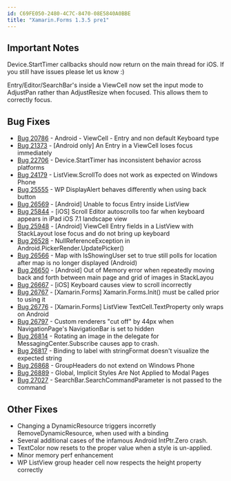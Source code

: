 ```yaml
---
id: C69FE050-2480-4C7C-8470-08E5840A0BBE
title: "Xamarin.Forms 1.3.5 pre1"
---
```


## Important Notes ##
Device.StartTimer callbacks should now return on the main thread for iOS. If you still have issues please let us know :)

Entry/Editor/SearchBar's inside a ViewCell now set the input mode to AdjustPan rather than AdjustResize when focused. This allows them to correctly focus.


## Bug Fixes ##

- [Bug 20786](https://bugzilla.xamarin.com/show_bug.cgi?id=20786) - Android - ViewCell - Entry and non default Keyboard type
- [Bug 21373](https://bugzilla.xamarin.com/show_bug.cgi?id=21373) - [Android only] An Entry in a ViewCell loses focus immediately
- [Bug 22706](https://bugzilla.xamarin.com/show_bug.cgi?id=22706) - Device.StartTimer has inconsistent behavior across platforms
- [Bug 24179](https://bugzilla.xamarin.com/show_bug.cgi?id=24179) - ListView.ScrollTo does not work as expected on Windows Phone
- [Bug 25555](https://bugzilla.xamarin.com/show_bug.cgi?id=25555) - WP DisplayAlert behaves differently when using back button
- [Bug 26569](https://bugzilla.xamarin.com/show_bug.cgi?id=25659) - [Android] Unable to focus Entry inside ListView
- [Bug 25844](https://bugzilla.xamarin.com/show_bug.cgi?id=25844) - [iOS] Scroll Editor autoscrolls too far when keyboard appears in iPad iOS 7.1 landscape view
- [Bug 25948](https://bugzilla.xamarin.com/show_bug.cgi?id=25948) - [Android] ViewCell Entry fields in a ListView with StackLayout lose focus and do not bring up keyboard
- [Bug 26528](https://bugzilla.xamarin.com/show_bug.cgi?id=26528) - NullReferenceException in Android.PickerRender.UpdatePicker()
- [Bug 26566](https://bugzilla.xamarin.com/show_bug.cgi?id=26566) - Map with IsShowingUser set to true still polls for location after map is no longer displayed (Android)
- [Bug 26650](https://bugzilla.xamarin.com/show_bug.cgi?id=26650) - [Android] Out of Memory error when repeatedly moving back and forth between main page and grid of images in StackLayou
- [Bug 26667](https://bugzilla.xamarin.com/show_bug.cgi?id=26667) - [iOS] Keyboard causes view to scroll incorrectly
- [Bug 26767](https://bugzilla.xamarin.com/show_bug.cgi?id=26767) - [Xamarin.Forms] Xamarin.Forms.Init() must be called prior to using it
- [Bug 26776](https://bugzilla.xamarin.com/show_bug.cgi?id=26776) - [Xamarin.Forms] ListView TextCell.TextProperty only wraps on Android
- [Bug 26797](https://bugzilla.xamarin.com/show_bug.cgi?id=26797) - Custom renderers "cut off" by 44px when NavigationPage's NavigationBar is set to hidden
- [Bug 26814](https://bugzilla.xamarin.com/show_bug.cgi?id=26814) - Rotating an image in the delegate for MessagingCenter.Subscribe causes app to crash.
- [Bug 26817](https://bugzilla.xamarin.com/show_bug.cgi?id=26817) - Binding to label with stringFormat doesn't visualize the expected string
- [Bug 26868](https://bugzilla.xamarin.com/show_bug.cgi?id=26868) - GroupHeaders do not extend on Windows Phone
- [Bug 26889](https://bugzilla.xamarin.com/show_bug.cgi?id=26889) - Global, Implicit Styles Are Not Applied to Modal Pages
- [Bug 27027](https://bugzilla.xamarin.com/show_bug.cgi?id=27027) - SearchBar.SearchCommandParameter is not passed to the command

## Other Fixes ##

- Changing a DynamicResource triggers incorretly RemoveDynamicResource, when used with a binding
- Several additional cases of the infamous Android IntPtr.Zero crash.
- TextColor now resets to the proper value when a style is un-applied.
- Minor memory perf enhancement
- WP ListView group header cell now respects the height property correctly

